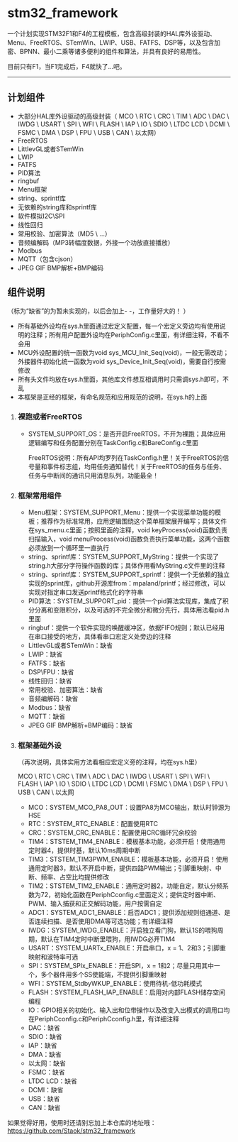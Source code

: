 # stm32_framework
一个计划实现STM32F1和F4的工程模板，包含高级封装的HAL库外设驱动、Menu、FreeRTOS、STemWin、LWIP、USB、FATFS、DSP等，以及包含加密、BPNN、最小二乘等诸多便利的组件和算法，并具有良好的易用性。

目前只有F1，当F1完成后，F4就快了...吧。

------

## 计划组件

-   大部分HAL库外设驱动的高级封装（ MCO \ RTC \ CRC \ TIM \ ADC \ DAC \ IWDG \ USART \ SPI \ WFI \ FLASH \ IAP \ IO \ SDIO \ LTDC LCD \ DCMI \ FSMC \ DMA \ DSP \ FPU \ USB \ CAN \ 以太网）
-   FreeRTOS
-   LittlevGL或者STemWin
-   LWIP
-   FATFS
-   PID算法
-   ringbuf
-   Menu框架
-   string、sprintf库
-   无依赖的string库和sprintf库
-   软件模拟I2C\SPI
-   线性回归
-   常用校验、加密算法（MD5 \ ...）
-   音频编解码（MP3转幅度数据，外接一个功放直接播放）
-   Modbus
-   MQTT（包含cjson）
-   JPEG GIF BMP解析+BMP编码

## 组件说明

（标为“缺省”的为暂未实现的，以后会加上- -，工作量好大的！ ）

-   所有基础外设均在sys.h里面通过宏定义配置，每一个宏定义旁边均有使用说明的注释；所有用户配置外设均在PeriphConfig.c里面，有详细注释，不看不会用
-   MCU外设配置的统一函数为void sys_MCU_Init_Seq(void)，一般无需改动；外接器件初始化统一函数为void sys_Device_Init_Seq(void)，需要自行按需修改
-   所有头文件均放在sys.h里面，其他库文件想互相调用时只需调sys.h即可，不乱
-   本框架是正经的框架，有命名规范和应用规范的说明，在sys.h的上面

1.  ### 裸跑或者FreeRTOS

    -   SYSTEM_SUPPORT_OS：是否开启FreeRTOS，不开为裸跑；具体应用逻辑编写和任务配置分别在TaskConfig.c和BareConfig.c里面

        FreeRTOS说明：所有API均罗列在TaskConfig.h里！关于FreeRTOS的信号量和事件标志组，均用任务通知替代！关于FreeRTOS的任务与任务、任务与中断间的通讯只用消息队列，功能最全！

2.  ### 框架常用组件

    -   Menu框架：SYSTEM_SUPPORT_Menu：提供一个实现菜单功能的模板；推荐作为标准常用，应用逻辑围绕这个菜单框架展开编写；具体文件在sys_menu.c里面；按照里面的注释，void keyProcess(void)函数负责扫描输入，void menuProcess(void)函数负责执行菜单功能，这两个函数必须放到一个循环里一直执行
    -   string、sprintf库：SYSTEM_SUPPORT_MyString：提供一个实现了string.h大部分字符操作函数的库；具体作用看MyString.c文件里的注释
    -   string、sprintf库：SYSTEM_SUPPORT_sprintf：提供一个无依赖的独立实现的sprint库，github开源库from：mpaland/printf；经过修改，可以实现对指定串口发送printf格式化的字符串
    -   PID算法：SYSTEM_SUPPORT_pid：提供一个pid算法实现库，集成了积分分离和变限积分，以及可选的不完全微分和微分先行，具体用法看pid.h里面
    -   ringbuf：提供一个软件实现的唤醒缓冲区，依据FIFO规则；默认已经用在串口接受的地方，具体看串口宏定义处旁边的注释
    -   LittlevGL或者STemWin：缺省
    -   LWIP：缺省
    -   FATFS：缺省
    -   DSP\FPU：缺省
    -   线性回归：缺省
    -   常用校验、加密算法：缺省
    -   音频编解码：缺省
    -   Modbus：缺省
    -   MQTT：缺省
    -   JPEG GIF BMP解析+BMP编码：缺省

3.  ### 框架基础外设

    （再次说明，具体实用方法看相应宏定义旁的注释，均在sys.h里）
    
     MCO \ RTC \ CRC \ TIM \ ADC \ DAC \ IWDG \ USART \ SPI \ WFI \ FLASH \ IAP \ IO \ SDIO \ LTDC LCD \ DCMI \ FSMC \ DMA \ DSP \ FPU \ USB \ CAN \ 以太网
    
    -   MCO：SYSTEM_MCO_PA8_OUT：设置PA8为MCO输出，默认时钟源为HSE
    -   RTC：SYSTEM_RTC_ENABLE：配置使用RTC
    -   CRC：SYSTEM_CRC_ENABLE：配置使用CRC循环冗余校验
    -   TIM4：STSTEM_TIM4_ENABLE：模板基本功能，必须开启！使用通用定时器4，提供时基，默认10ms周期中断
    -   TIM3：STSTEM_TIM3PWM_ENABLE：模板基本功能，必须开启！使用通用定时器3，默认不开启中断，提供四路PWM输出；引脚重映射、中断、频率、占空比均提供修改
    -   TIM2：STSTEM_TIM2_ENABLE：通用定时器2，功能自定，默认分频系数为72，初始化函数在PeriphCconfig.c里面定义；提供定时器中断、PWM、输入捕获和正交解码功能，用户按需自定
    -   ADC1：SYSTEM_ADC1_ENABLE：启否ADC1；提供添加规则组通道、是否连续扫描、是否使用DMA等可选功能；有详细注释
    -   IWDG：SYSTEM_IWDG_ENABLE：开启独立看门狗，默认1S的喂狗周期，默认在TIM4定时中断里喂狗，用IWDG必开TIM4
    -   USART：SYSTEM_UARTx_ENABLE：开启串口，x = 1、2和3；引脚重映射和波特率可选
    -   SPI：SYSTEM_SPIx_ENABLE：开启SPI，x = 1和2；尽量只用其中一个，多个器件用多个SS使能端，不提供引脚重映射
    -   WFI：SYSTEM_StdbyWKUP_ENABLE：使用待机-低功耗模式
    -   FLASH：SYSTEM_FLASH_IAP_ENABLE：启用对内部FLASH储存空间编程
    -   IO：GPIO相关的初始化、输入出和位带操作以及改变入出模式的调用口均在PeriphCconfig.c和PeriphCconfig.h里，有详细注释
    -   DAC：缺省
    -   SDIO：缺省
    -   IAP：缺省
    -   DMA：缺省
    -   以太网：缺省
    -   FSMC：缺省
    -   LTDC LCD：缺省
    -   DCMI：缺省
    -   USB：缺省
    -   CAN：缺省

如果觉得好用，使用时还请别忘加上本仓库的地址哦：https://github.com/Staok/stm32_framework

